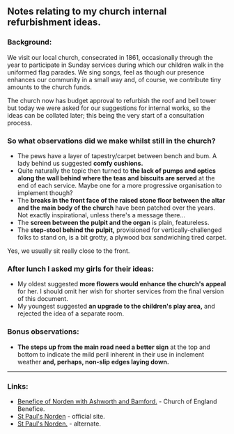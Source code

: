 ## Notes relating to my church internal refurbishment ideas.

### Background:

We visit our local church, consecrated in 1861, occasionally through the year to participate in Sunday services during which our children walk in the uniformed flag parades.  We sing songs, feel as though our presence enhances our community in a small way and, of course, we contribute tiny amounts to the church funds.


The church now has budget approval to refurbish the roof and bell tower but today we were asked for our suggestions for internal works, so the ideas can be collated later; this being the very start of a consultation process.

### So what observations did we make whilst still in the church?

* The pews have a layer of tapestry/carpet between bench and bum.  A lady behind us suggested **comfy cushions.**
* Quite naturally the topic then  turned to **the lack of pumps and optics along the wall behind where the teas and biscuits are served** at the end of each service.  Maybe one for a more progressive organisation to implement though?
* The **breaks in the front face of the raised stone floor between the altar and the main body of the church** have been patched over the years.  Not exactly inspirational, unless there's a message there…
* The **screen between the pulpit and the organ** is plain, featureless.
* The **step-stool behind the pulpit,** provisioned for vertically-challenged folks to stand on, is a bit grotty, a plywood box sandwiching tired carpet.

Yes, we usually sit really close to the front.

### After lunch I asked my girls for their ideas:

* My oldest suggested **more flowers would enhance the church's appeal** for her.  I should omit her wish for shorter services from the final version of this document.
* My youngest suggested **an upgrade to the children's play area,** and rejected the idea of a separate room.

### Bonus observations:

* **The steps up from the main road need a better sign** at the top and bottom to indicate the mild peril inherent in their use in inclement weather **and, perhaps, non-slip edges laying down.**

---

### Links:

* [Benefice of Norden with Ashworth and Bamford.](https://rochdalenorthwest.com) - Church of England Benefice.
* [St Paul's Norden](http://www.rochdaleonline.co.uk/sites/saint-paul-church) - official site.
* [St Paul's Norden.](https://www.achurchnearyou.com/norden-st-paul/) - alternate.
